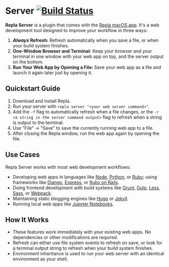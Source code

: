 # Server [![Build Status](https://travis-ci.org/repla-app/Server.replaplugin.svg?branch=master)](https://travis-ci.org/repla-app/Server.replaplugin)

**Repla Server** is a plugin that comes with the [Repla macOS app](https://repla.app). It's a web development tool designed to improve your workflow in three ways:

1. **_Always_ Refresh:** Refresh automatically when you save a file, or when your build system finishes.
2. **One-Window Browser and Terminal:** Keep your browser and your terminal in one window with your web app on top, and the server output on the bottom.
3. **Run Your Web App by Opening a File:** Save your web app as a file and launch it again later just by opening it.

## Quickstart Guide

1. Download and install Repla.
2. Run your server with `repla server "<your web server command>"`.
3. Add the `-f` flag to automatically refresh when a file changes, or the `-r <a string in the server command output>` flag to refresh when a string is output to the terminal.
4. Use "File" -> "Save" to save the currently running web app to a file.
5. After closing the Repla window, run the web app again by opening the file.

## Use Cases

Repla Server works with most web development workflows:

- Developing web apps in languages like [Node](https://nodejs.org/), [Python](https://www.python.org/), or [Ruby](https://www.ruby-lang.org/); using frameworks like [Django](https://www.djangoproject.com/), [Express](https://expressjs.com/), or [Ruby on Rails](https://rubyonrails.org/).
- Doing frontend development with build systems like [Grunt](https://gruntjs.com/), [Gulp](https://gulpjs.com/), [Less](http://lesscss.org/), [Sass](https://sass-lang.com/), or [Webpack](https://webpack.js.org/).
- Maintaining static blogging engines like [Hugo](https://gohugo.io/) or [Jekyll](https://jekyllrb.com/).
- Running local web apps like [Jupyter Notebooks](https://jupyter.org/).

## How It Works

- These features work immediately with your existing web apps. No dependencies or other modifications are required.
- Refresh can either use file system events to refresh on save, or look for a terminal output string to refresh when your build system finishes.
- Environment inheritance is used to run your web server with an identical environment as your shell.